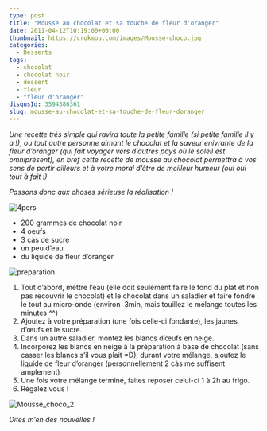 ```yaml
---
type: post
title: "Mousse au chocolat et sa touche de fleur d'oranger"
date: 2011-04-12T10:19:00+00:00
thumbnail: https://crokmou.com/images/Mousse-choco.jpg
categories: 
  - Desserts
tags: 
  - chocolat
  - chocolat noir
  - dessert
  - fleur
  - "fleur d'oranger"
disqusId: 3594386361
slug: mousse-au-chocolat-et-sa-touche-de-fleur-doranger
---
```


_Une recette très simple qui ravira toute la petite famille (si petite famille il y a !), ou tout autre personne aimant le chocolat et la saveur enivrante de la fleur d’oranger (qui fait voyager vers d’autres pays où le soleil est omniprésent), en bref cette recette de mousse au chocolat permettra à vos sens de partir ailleurs et à votre moral d’être de meilleur humeur (oui oui tout à fait !)_

_Passons donc aux choses sérieuse la réalisation !_

![4pers](http://storage.canalblog.com/71/64/825568/62416184_p.jpeg)

*   200 grammes de chocolat noir
*   4 oeufs
*   3 càs de sucre
*   un peu d’eau
*   du liquide de fleur d’oranger

![preparation](http://storage.canalblog.com/92/13/825568/62416201_p.jpeg)

1.  Tout d’abord, mettre l’eau (elle doit seulement faire le fond du plat et non pas recouvrir le chocolat) et le chocolat dans un saladier et faire fondre le tout au micro-onde (environ  3min, mais touillez le mélange toutes les minutes ^^)
2.  Ajoutez à votre préparation (une fois celle-ci fondante), les jaunes d’œufs et le sucre.
3.  Dans un autre saladier, montez les blancs d’œufs en neige.
4.  Incorporez les blancs en neige à la préparation à base de chocolat (sans casser les blancs s’il vous plait =D), durant votre mélange, ajoutez le liquide de fleur d’oranger (personnellement 2 càs me suffisent amplement)
5.  Une fois votre mélange terminé, faites reposer celui-ci 1 à 2h au frigo.
6.  Régalez vous !

![Mousse_choco_2](http://storage.canalblog.com/96/27/825568/61894049_p.jpg)

_Dites m’en des nouvelles !_
